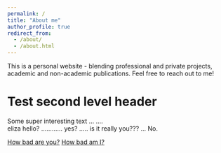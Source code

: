 ```yaml
---
permalink: /
title: "About me"
author_profile: true
redirect_from: 
  - /about/
  - /about.html
---
```


This is a personal website - blending professional and private projects, academic and non-academic publications.
Feel free to reach out to me!

Test second level header
======
Some super interesting text ... <be>
.... <br>
eliza hello? ............ yes? ..... is it really you??? ... No. 

[How bad are you?](https://darkfactor.org/)
[How bad am I?](https://qst.darkfactor.org/?site=pFBbkROQmtYbDVsNjFjR3BtcEhsMlo1aWNJOXVUNGlWQmRtaGd0REtwc1RaSnJsNEp4V2hOQjRWWW1XMzZWRzFtNg)

